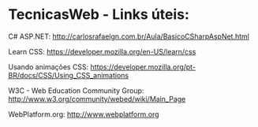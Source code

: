 # TecnicasWeb - Links úteis:

  C# ASP.NET: http://carlosrafaelgn.com.br/Aula/BasicoCSharpAspNet.html

  Learn CSS: https://developer.mozilla.org/en-US/learn/css

  Usando animações CSS: https://developer.mozilla.org/pt-BR/docs/CSS/Using_CSS_animations

  W3C - Web Education Community Group: http://www.w3.org/community/webed/wiki/Main_Page

  WebPlatform.org: http://www.webplatform.org
